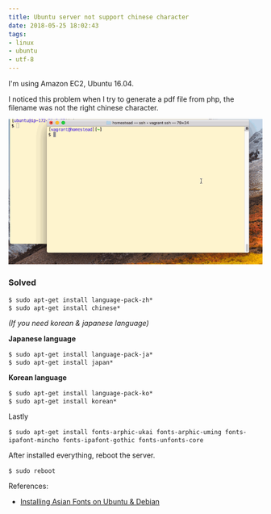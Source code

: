 ```yaml
---
title: Ubuntu server not support chinese character
date: 2018-05-25 18:02:43
tags:
- linux
- ubuntu
- utf-8
---
```


I'm using Amazon EC2, Ubuntu 16.04.

I noticed this problem when I try to generate a pdf file from php, the filename was not the right chinese character.

![Chinese character not able to input to console](/images/posts/2018-05-25-Ubuntu-server-not-support-chinese-character/chinese-input-not-working.gif)

### Solved

```
$ sudo apt-get install language-pack-zh*
$ sudo apt-get install chinese*
```

_(If you need korean & japanese language)_

**Japanese language**

```
$ sudo apt-get install language-pack-ja*
$ sudo apt-get install japan*
```

**Korean language**

```
$ sudo apt-get install language-pack-ko*
$ sudo apt-get install korean*
```

Lastly

```
$ sudo apt-get install fonts-arphic-ukai fonts-arphic-uming fonts-ipafont-mincho fonts-ipafont-gothic fonts-unfonts-core
```

After installed everything, reboot the server.

```
$ sudo reboot
```

References:

- [Installing Asian Fonts on Ubuntu & Debian](http://help.accusoft.com/PCC/v11.2/HTML/Installing%20Asian%20Fonts%20on%20Ubuntu%20and%20Debian.html)

